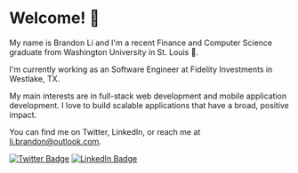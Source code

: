 <h1>Welcome! 👋</h1>
<p>
   My name is Brandon Li and I'm a recent Finance and Computer Science graduate from Washington University in St. Louis 🐻.

   I'm currently working as an Software Engineer at Fidelity Investments in Westlake, TX.

   My main interests are in full-stack web development and mobile application development. I love to build scalable applications that have a broad, positive impact.

   You can find me on Twitter, LinkedIn, or reach me at li.brandon@outlook.com.

   <!--Check out my portfolio if you want to know more.-->
</p>

[![Twitter Badge](https://img.shields.io/badge/Twitter-Profile-informational?style=flat&logo=twitter&logoColor=white&color=1CA2F1)](https://twitter.com/librandon0706)
[![LinkedIn Badge](https://img.shields.io/badge/LinkedIn-Profile-informational?style=flat&logo=linkedin&logoColor=white&color=0D76A8)](https://www.linkedin.com/in/librandon0706/)
